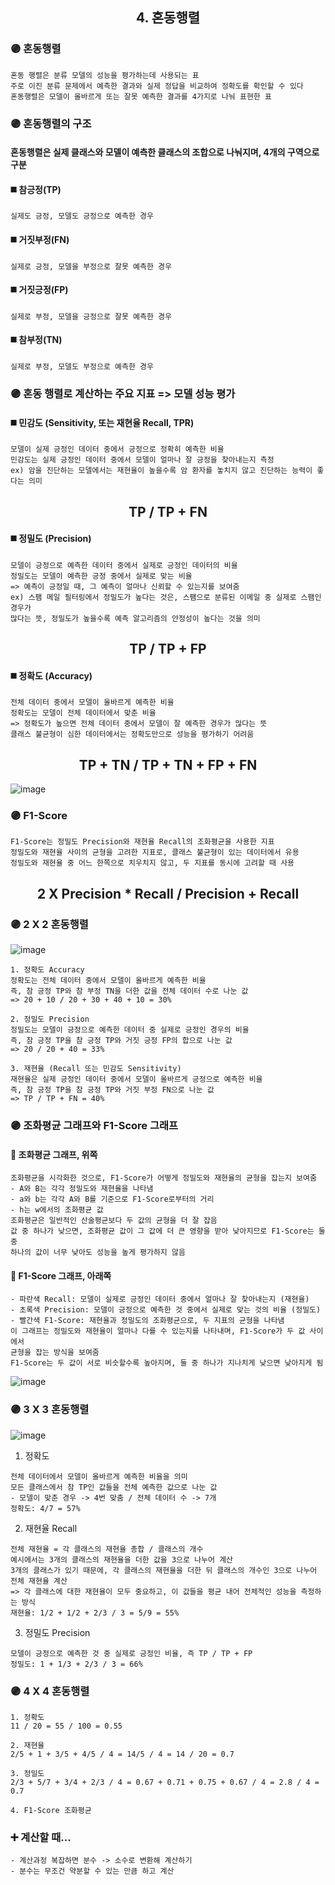 <div align="center">
<h2>
  4. 혼동행렬 
</h2>
</div>

### 🟣 혼동행렬
```
혼동 행렬은 분류 모델의 성능을 평가하는데 사용되는 표
주로 이진 분류 문제에서 예측한 결과와 실제 정답을 비교하여 정확도를 확인할 수 있다
혼동행렬은 모델이 올바르게 또는 잘못 예측한 결과를 4가지로 나눠 표현한 표
```
### 🟣 혼동행렬의 구조
#### 혼동행렬은 실제 클래스와 모델이 예측한 클래스의 조합으로 나눠지며, 4개의 구역으로 구분
#### ◼️ 참긍정(TP) 
```
실제도 긍정, 모델도 긍정으로 예측한 경우
```
#### ◼️ 거짓부정(FN)
```
실제로 긍정, 모델을 부정으로 잘못 예측한 경우
```
#### ◼️ 거짓긍정(FP)
```
실제로 부정, 모델을 긍정으로 잘못 예측한 경우
```
#### ◼️ 참부정(TN)
```
실제로 부정, 모델도 부정으로 예측한 경우
```
### 🟣 혼동 행렬로 계산하는 주요 지표 => 모델 성능 평가
#### ◼️ 민감도 (Sensitivity, 또는 재현율 Recall, TPR)
```
모델이 실제 긍정인 데이터 중에서 긍정으로 정확히 예측한 비율
민감도는 실제 긍정인 데이터 중에서 모델이 얼마나 잘 긍정을 찾아내는지 측정
ex) 암을 진단하는 모델에서는 재현율이 높을수록 암 환자를 놓치지 않고 진단하는 능력이 좋다는 의미 
```
<div align="center">
  <H2>TP / TP + FN </H2>
</div>

#### ◼️ 정밀도 (Precision)
```
모델이 긍정으로 예측한 데이터 중에서 실제로 긍정인 데이터의 비율
정밀도는 모델이 예측한 긍정 중에서 실제로 맞는 비율
=> 예측이 긍정일 때, 그 예측이 얼마나 신뢰할 수 있는지를 보여줌
ex) 스팸 메일 필터링에서 정밀도가 높다는 것은, 스팸으로 분류된 이메일 중 실제로 스팸인 경우가
많다는 뜻, 정밀도가 높을수록 예측 알고리즘의 안정성이 높다는 것을 의미 
```
<div align="center">
  <H2>TP / TP + FP </H2>
</div>

#### ◼️ 정확도 (Accuracy)
```
전체 데이터 중에서 모델이 올바르게 예측한 비율
정확도는 모델이 전체 데이터에서 맞춘 비율
=> 정확도가 높으면 전체 데이터 중에서 모델이 잘 예측한 경우가 많다는 뜻
클래스 불균형이 심한 데이터에서는 정확도만으로 성능을 평가하기 어려움 
```
<div align="center">
  <h2>TP + TN / TP + TN + FP + FN</h2>
</div>

![image](https://github.com/user-attachments/assets/2a8d4d8e-6b0d-4581-a05e-336c6db05eb6)

### 🟣 F1-Score
```
F1-Score는 정밀도 Precision와 재현율 Recall의 조화평균을 사용한 지표
정밀도와 재현율 사이의 균형을 고려한 지표로, 클래스 불균형이 있는 데이터에서 유용
정밀도와 재현율 중 어느 한쪽으로 치우치지 않고, 두 지표를 동시에 고려할 때 사용 
```
<div align="center">
  <h2>2 X Precision * Recall / Precision + Recall </h2>
</div>

### 🟣 2 X 2 혼동행렬
![image](https://github.com/user-attachments/assets/046214c3-21f1-4bcb-adcd-f59804d44a48)
```
1. 정확도 Accuracy
정확도는 전체 데이터 중에서 모델이 올바르게 예측한 비율
즉, 참 긍정 TP와 참 부정 TN을 더한 값을 전체 데이터 수로 나눈 값
=> 20 + 10 / 20 + 30 + 40 + 10 = 30%
```
```
2. 정밀도 Precision
정밀도는 모델이 긍정으로 예측한 데이터 중 실제로 긍정인 경우의 비율
즉, 참 긍정 TP을 참 긍정 TP와 거짓 긍정 FP의 합으로 나눈 값
=> 20 / 20 + 40 = 33%
```
```
3. 재현율 (Recall 또는 민감도 Sensitivity)
재현율은 실제 긍정인 데이터 중에서 모델이 올바르게 긍정으로 예측한 비율
즉, 참 긍정 TP을 참 긍정 TP와 거짓 부정 FN으로 나눈 값
=> TP / TP + FN = 40%
```
### 🟣 조화평균 그래프와 F1-Score 그래프
#### 🔴 조화평균 그래프, 위쪽
```
조화평균을 시각화한 것으로, F1-Score가 어떻게 정밀도와 재현율의 균형을 잡는지 보여줌
- A와 B는 각각 정밀도와 재현율을 나타냄
- a와 b는 각각 A와 B를 기준으로 F1-Score로부터의 거리
- h는 w에서의 조화평균 값
조화평균은 일반적인 산술평균보다 두 값의 균형을 더 잘 잡음
값 중 하나가 낮으면, 조화평균 값이 그 값에 더 큰 영향을 받아 낮아지므로 F1-Score는 둘 중
하나의 값이 너무 낮아도 성능을 높게 평가하지 않음 
```
#### 🔴 F1-Score 그래프, 아래쪽
```
- 파란색 Recall: 모델이 실제로 긍정인 데이터 중에서 얼마나 잘 찾아내는지 (재현율)
- 초록색 Precision: 모델이 긍정으로 예측한 것 중에서 실제로 맞는 것의 비율 (정밀도)
- 빨간색 F1-Score: 재현율과 정밀도의 조화평균으로, 두 지표의 균형을 나타냄
이 그래프는 정밀도와 재현율이 얼마나 다를 수 있는지를 나타내며, F1-Score가 두 값 사이에서
균형을 잡는 방식을 보여줌
F1-Score는 두 값이 서로 비슷할수록 높아지며, 둘 중 하나가 지나치게 낮으면 낮아지게 됨 
```
![image](https://github.com/user-attachments/assets/40f1f7ec-b7e8-44d4-ab5d-98de10ae023e)

### 🟣 3 X 3 혼동행렬
![image](https://github.com/user-attachments/assets/fa518b80-51f4-4360-9e1a-8686340ed63a)

1. 정확도 
```
전체 데이터에서 모델이 올바르게 예측한 비율을 의미
모든 클래스에서 참 TP인 값들을 전체 예측한 값으로 나눈 값 
- 모델이 맞춘 경우 -> 4번 맞춤 / 전체 데이터 수 -> 7개
정확도: 4/7 = 57%
```
2. 재현율 Recall
```
전체 재현율 = 각 클래스의 재현율 총합 / 클래스의 개수 
예시에서는 3개의 클래스의 재현율을 더한 값을 3으로 나누어 계산
3개의 클래스가 있기 때문에, 각 클래스의 재현율을 더한 뒤 클래스의 개수인 3으로 나누어 전체 재현율 계산
=> 각 클래스에 대한 재현율이 모두 중요하고, 이 값들을 평균 내어 전체적인 성능을 측정하는 방식  
재현율: 1/2 + 1/2 + 2/3 / 3 = 5/9 = 55%
```
3. 정밀도 Precision 
```
모델이 긍정으로 예측한 것 중 실제로 긍정인 비율, 즉 TP / TP + FP
정밀도: 1 + 1/3 + 2/3 / 3 = 66%
```
### 🟣 4 X 4 혼동행렬
```
1. 정확도
11 / 20 = 55 / 100 = 0.55
```
```
2. 재현율
2/5 + 1 + 3/5 + 4/5 / 4 = 14/5 / 4 = 14 / 20 = 0.7
```
```
3. 정밀도
2/3 + 5/7 + 3/4 + 2/3 / 4 = 0.67 + 0.71 + 0.75 + 0.67 / 4 = 2.8 / 4 = 0.7
```
```
4. F1-Score 조화평균 
```
### ➕ 계산할 때...
```
- 계산과정 복잡하면 분수 -> 소수로 변환해 계산하기
- 분수는 무조건 약분할 수 있는 만큼 하고 계산
```









